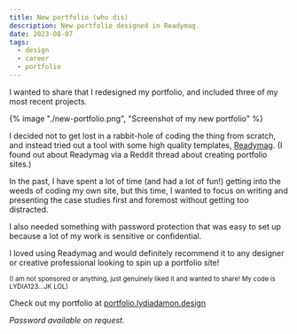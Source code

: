 ```yaml
---
title: New portfolio (who dis)
description: New portfolio designed in Readymag.
date: 2023-08-07
tags:
  - design
  - career
  - portfolio
---
```


I wanted to share that I redesigned my portfolio, and included three of my most recent projects.

{% image "./new-portfolio.png", "Screenshot of my new portfolio" %}

I decided not to get lost in a rabbit-hole of coding the thing from scratch, and instead tried out a tool with some high quality templates, [Readymag](https://www.readymag.com). (I found out about Readymag via a Reddit thread about creating portfolio sites.)

In the past, I have spent a lot of time (and had a lot of fun!) getting into the weeds of coding my own site, but this time, I wanted to focus on writing and presenting the case studies first and foremost without getting too distracted. 

I also needed something with password protection that was easy to set up because a lot of my work is sensitive or confidential.

I loved using Readymag and would definitely recommend it to any designer or creative professional looking to spin up a portfolio site!

<small>(I am not sponsored or anything, just genuinely liked it and wanted to share! My code is LYDIA123...JK LOL)</small>

Check out my portfolio at [portfolio.lydiadamon.design](https://portfolio.lydiadamon.design)

*Password available on request.*


